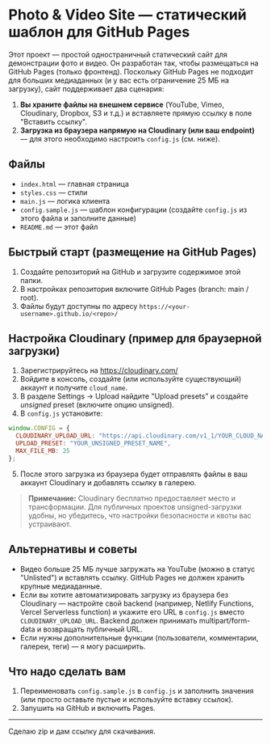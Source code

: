 # Photo & Video Site — статический шаблон для GitHub Pages

Этот проект — простой одностраничный статический сайт для демонстрации фото и видео. Он разработан так, чтобы размещаться на GitHub Pages (только фронтенд). Поскольку GitHub Pages не подходит для больших медиаданных (и у вас есть ограничение 25 МБ на загрузку), сайт поддерживает два сценария:

1. **Вы храните файлы на внешнем сервисе** (YouTube, Vimeo, Cloudinary, Dropbox, S3 и т.д.) и вставляете прямую ссылку в поле "Вставить ссылку".
2. **Загрузка из браузера напрямую на Cloudinary (или ваш endpoint)** — для этого необходимо настроить `config.js` (см. ниже).

## Файлы
- `index.html` — главная страница
- `styles.css` — стили
- `main.js` — логика клиента
- `config.sample.js` — шаблон конфигурации (создайте `config.js` из этого файла и заполните данные)
- `README.md` — этот файл

## Быстрый старт (размещение на GitHub Pages)
1. Создайте репозиторий на GitHub и загрузите содержимое этой папки.
2. В настройках репозитория включите GitHub Pages (branch: main / root).
3. Файлы будут доступны по адресу `https://<your-username>.github.io/<repo>/`

## Настройка Cloudinary (пример для браузерной загрузки)
1. Зарегистрируйтесь на https://cloudinary.com/
2. Войдите в консоль, создайте (или используйте существующий) аккаунт и получите `cloud_name`.
3. В разделе Settings → Upload найдите "Upload presets" и создайте *unsigned* preset (включите опцию unsigned).
4. В `config.js` установите:
```js
window.CONFIG = {
  CLOUDINARY_UPLOAD_URL: "https://api.cloudinary.com/v1_1/YOUR_CLOUD_NAME/auto/upload",
  UPLOAD_PRESET: "YOUR_UNSIGNED_PRESET_NAME",
  MAX_FILE_MB: 25
};
```
5. После этого загрузка из браузера будет отправлять файлы в ваш аккаунт Cloudinary и добавлять ссылку в галерею.

> **Примечание:** Cloudinary бесплатно предоставляет место и трансформации. Для публичных проектов unsigned-загрузки удобны, но убедитесь, что настройки безопасности и квоты вас устраивают.

## Альтернативы и советы
- Видео больше 25 МБ лучше загружать на YouTube (можно в статус "Unlisted") и вставлять ссылку. GitHub Pages не должен хранить крупные медиаданные.
- Если вы хотите автоматизировать загрузку из браузера без Cloudinary — настройте свой backend (например, Netlify Functions, Vercel Serverless function) и укажите его URL в `config.js` вместо `CLOUDINARY_UPLOAD_URL`. Backend должен принимать multipart/form-data и возвращать публичный URL.
- Если нужны дополнительные функции (пользователи, комментарии, галереи, теги) — я могу расширить.

## Что надо сделать вам
1. Переименовать `config.sample.js` в `config.js` и заполнить значения (или просто оставьте пустые и используйте вставку ссылок).
2. Запушить на GitHub и включить Pages.

---
Сделаю zip и дам ссылку для скачивания.
